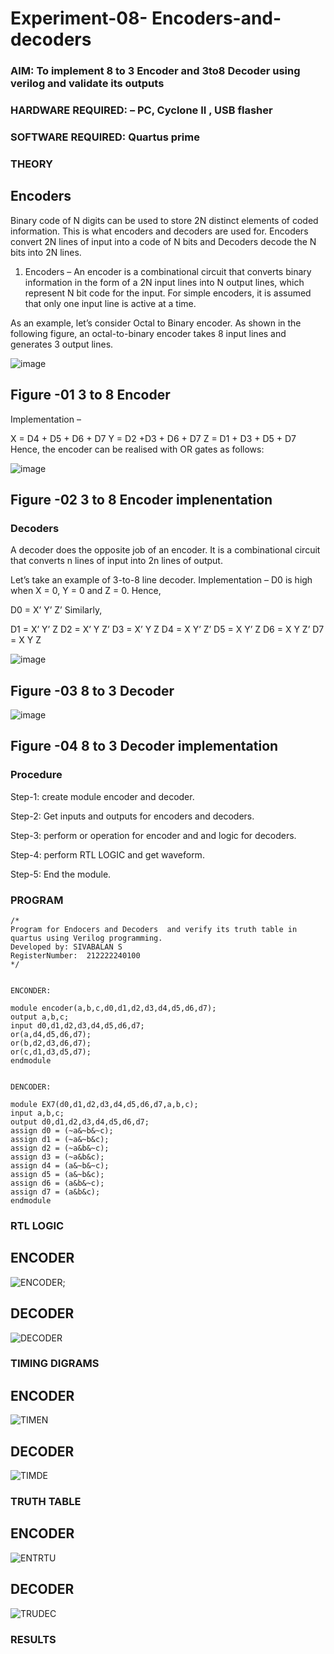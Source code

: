 # Experiment-08- Encoders-and-decoders 
### AIM: To implement 8 to 3 Encoder and  3to8 Decoder using verilog and validate its outputs
### HARDWARE REQUIRED:  – PC, Cyclone II , USB flasher
### SOFTWARE REQUIRED:   Quartus prime
### THEORY 

## Encoders
Binary code of N digits can be used to store 2N distinct elements of coded information. This is what encoders and decoders are used for. Encoders convert 2N lines of input into a code of N bits and Decoders decode the N bits into 2N lines.

1. Encoders –
An encoder is a combinational circuit that converts binary information in the form of a 2N input lines into N output lines, which represent N bit code for the input. For simple encoders, it is assumed that only one input line is active at a time.

As an example, let’s consider Octal to Binary encoder. As shown in the following figure, an octal-to-binary encoder takes 8 input lines and generates 3 output lines.

![image](https://user-images.githubusercontent.com/36288975/171543588-bc0746df-a173-4b35-989e-5fb7d385fe8a.png)
## Figure -01 3 to 8 Encoder 


Implementation –

X = D4 + D5 + D6 + D7
Y = D2 +D3 + D6 + D7
Z = D1 + D3 + D5 + D7 
Hence, the encoder can be realised with OR gates as follows:


![image](https://user-images.githubusercontent.com/36288975/171543740-68403b82-aa93-4c98-9343-f32b14885a2e.png)
## Figure -02 3 to 8 Encoder implenentation 

 ### Decoders 
A decoder does the opposite job of an encoder. It is a combinational circuit that converts n lines of input into 2n lines of output.

Let’s take an example of 3-to-8 line decoder.
Implementation –
D0 is high when X = 0, Y = 0 and Z = 0. Hence,

D0 = X’ Y’ Z’ 
Similarly,

D1 = X’ Y’ Z
D2 = X’ Y Z’
D3 = X’ Y Z
D4 = X Y’ Z’
D5 = X Y’ Z
D6 = X Y Z’
D7 = X Y Z 


![image](https://user-images.githubusercontent.com/36288975/171543978-ee2d0671-2846-40a1-8705-507fd6287a49.png)
## Figure -03 8 to 3 Decoder 



![image](https://user-images.githubusercontent.com/36288975/171543866-5a6eace6-8683-49d7-9c4f-a7cb30ec3035.png)
## Figure -04 8 to 3 Decoder implementation 

### Procedure
Step-1: create module encoder and decoder.

Step-2: Get inputs and outputs for encoders and decoders.

Step-3: perform or operation for encoder and and logic for decoders.

Step-4: perform RTL LOGIC and get waveform.

Step-5: End the module. 



### PROGRAM 
```
/*
Program for Endocers and Decoders  and verify its truth table in quartus using Verilog programming.
Developed by: SIVABALAN S
RegisterNumber:  212222240100
*/


ENCONDER:

module encoder(a,b,c,d0,d1,d2,d3,d4,d5,d6,d7);
output a,b,c;
input d0,d1,d2,d3,d4,d5,d6,d7;
or(a,d4,d5,d6,d7);
or(b,d2,d3,d6,d7);
or(c,d1,d3,d5,d7);
endmodule


DENCODER:

module EX7(d0,d1,d2,d3,d4,d5,d6,d7,a,b,c);
input a,b,c;
output d0,d1,d2,d3,d4,d5,d6,d7;
assign d0 = (~a&~b&~c);
assign d1 = (~a&~b&c);
assign d2 = (~a&b&~c);
assign d3 = (~a&b&c);
assign d4 = (a&~b&~c);
assign d5 = (a&~b&c);
assign d6 = (a&b&~c);
assign d7 = (a&b&c);
endmodule
```


### RTL LOGIC  

## ENCODER

![ENCODER;](https://github.com/sivabalan28/Experiment-08-Encoders-and-decoders-/assets/113497347/8dab3a5c-17b8-445d-b87d-cc6558415497)

## DECODER

![DECODER](https://github.com/sivabalan28/Experiment-08-Encoders-and-decoders-/assets/113497347/7385ea5a-d53c-4878-a35a-77baad87e6a5)

### TIMING DIGRAMS  

## ENCODER

![TIMEN](https://github.com/sivabalan28/Experiment-08-Encoders-and-decoders-/assets/113497347/1f1255a0-1cd4-4702-aa34-fb2a272439f5)

## DECODER

![TIMDE](https://github.com/sivabalan28/Experiment-08-Encoders-and-decoders-/assets/113497347/1d047032-cbec-4ba1-97e9-bc2f9dc6bf1a)

### TRUTH TABLE 

## ENCODER

![ENTRTU](https://github.com/sivabalan28/Experiment-08-Encoders-and-decoders-/assets/113497347/1ed95b29-2b7e-4fad-ba74-3bc85ac3cb85)

## DECODER

![TRUDEC](https://github.com/sivabalan28/Experiment-08-Encoders-and-decoders-/assets/113497347/0aaee8e2-5d6f-4f9d-b4c2-b7fc6f99b128)

### RESULTS 

